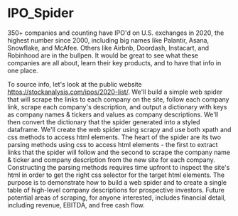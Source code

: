 # IPO_Spider

350+ companies and counting have IPO'd on U.S. exchanges in 2020, the highest number since 2000, including big names like Palantir, Asana, Snowflake, and McAfee. Others like Airbnb, Doordash, Instacart, and Robinhood are in the bullpen. It would be great to see what these companies are all about, learn their key products, and to have that info in one place.

To source info, let's look at the public website https://stockanalysis.com/ipos/2020-list/. We'll build a simple web spider that will scrape the links to each company on the site, follow each company link, scrape each company's description, and output a dictionary with keys as company names & tickers and values as company descriptions. We'll then convert the dictionary that the spider generated into a styled dataframe. We'll create the web spider using scrapy and use both xpath and css methods to access html elements. The heart of the spider are its two parsing methods using css to access html elements - the first to extract links that the spider will follow and the second to scrape the company name & ticker and company description from the new site for each company. Constructing the parsing methods requires time upfront to inspect the site's html in order to get the right css selector for the target html elements. The purpose is to demonstrate how to build a web spider and to create a single table of high-level company descriptions for prospective investors. Future potential areas of scraping, for anyone interested, includes financial detail, including revenue, EBITDA, and free cash flow.
